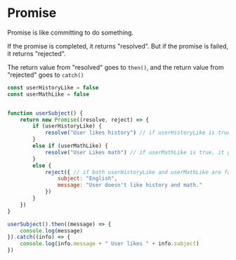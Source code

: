 # Promise

Promise is like committing to do something. 

If the promise is completed, it returns "resolved". But if the promise is failed, it returns "rejected".

The return value from "resolved" goes to ```then()```, and the return value from "rejected" goes to ```catch()```

```JavaScript
const userHistoryLike = false
const userMathLike = false


function userSubject() {
    return new Promise((resolve, reject) => { 
        if (userHistoryLike) {
            resolve("User likes history") // if userHistoryLike is true, it goes to .then() below
        }
        else if (userMathLike) {
            resolve("User Likes math") // if userMathLike is true, it goes to .then() below
        }
        else {
            reject({ // if both userHistoryLike and userMathLike are false, then this goes to .catch() below
                subject: "English",
                message: "User doesn't like history and math."
            })
        }
    })
}

userSubject().then((message) => {
    console.log(message)
}).catch((info) => {
    console.log(info.message + " User likes " + info.subject)
})
```
